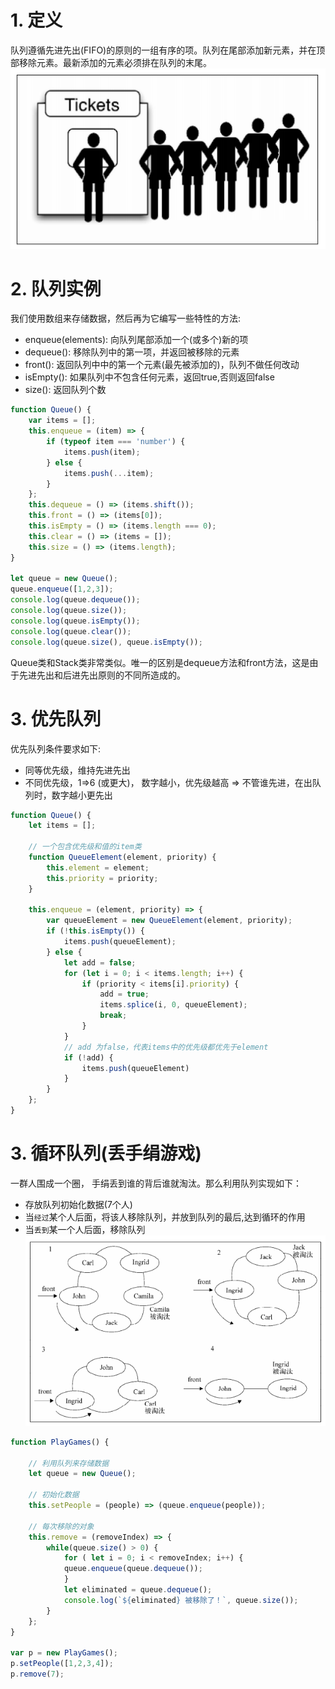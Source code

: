 # 1. 定义
队列遵循先进先出(FIFO)的原则的一组有序的项。队列在尾部添加新元素，并在顶部移除元素。最新添加的元素必须排在队列的末尾。<br>
![](./assets/2.png)<br>
# 2. 队列实例
我们使用数组来存储数据，然后再为它编写一些特性的方法:<br>
- enqueue(elements): 向队列尾部添加一个(或多个)新的项
- dequeue(): 移除队列中的第一项，并返回被移除的元素
- front(): 返回队列中中的第一个元素(最先被添加的)，队列不做任何改动
- isEmpty(): 如果队列中不包含任何元素，返回true,否则返回false
- size(): 返回队列个数<br>
```javascript
function Queue() {
    var items = [];
    this.enqueue = (item) => {
        if (typeof item === 'number') {
            items.push(item);
        } else {
            items.push(...item);
        }
    };
    this.dequeue = () => (items.shift());
    this.front = () => (items[0]);
    this.isEmpty = () => (items.length === 0);
    this.clear = () => (items = []);
    this.size = () => (items.length);
}

let queue = new Queue();
queue.enqueue([1,2,3]);
console.log(queue.dequeue());
console.log(queue.size());
console.log(queue.isEmpty());
console.log(queue.clear());
console.log(queue.size(), queue.isEmpty());
```
Queue类和Stack类非常类似。唯一的区别是dequeue方法和front方法，这是由于先进先出和后进先出原则的不同所造成的。

# 3. 优先队列
优先队列条件要求如下:<br>
- 同等优先级，维持先进先出
- 不同优先级，1=>6 (或更大)， 数字越小，优先级越高 => 不管谁先进，在出队列时，数字越小更先出
```javascript
function Queue() {
    let items = [];
    
    // 一个包含优先级和值的item类
    function QueueElement(element, priority) {
        this.element = element;
        this.priority = priority; 
    }

    this.enqueue = (element, priority) => {
        var queueElement = new QueueElement(element, priority);
        if (!this.isEmpty()) {
            items.push(queueElement);
        } else {
            let add = false;
            for (let i = 0; i < items.length; i++) {
                if (priority < items[i].priority) {
                    add = true;
                    items.splice(i, 0, queueElement);
                    break;
                }
            }
            // add 为false，代表items中的优先级都优先于element
            if (!add) {
                items.push(queueElement)
            }
        }
    };
}
```

# 3. 循环队列(丢手绢游戏)
一群人围成一个圈， 手绢丢到谁的背后谁就淘汰。那么利用队列实现如下：<br>
- 存放队列初始化数据(7个人)
- 当`经过`某个人后面，将该人移除队列，并放到队列的最后,达到循环的作用
- 当`丢到`某一个人后面，移除队列<br>
![](./assets/3.png)<br>
```javascript
function PlayGames() {

    // 利用队列来存储数据
    let queue = new Queue();

    // 初始化数据
    this.setPeople = (people) => (queue.enqueue(people));

    // 每次移除的对象
    this.remove = (removeIndex) => {
        while(queue.size() > 0) {
            for ( let i = 0; i < removeIndex; i++) {
            queue.enqueue(queue.dequeue());
            }
            let eliminated = queue.dequeue();
            console.log(`${eliminated} 被移除了！`, queue.size());
        }
    };
}

var p = new PlayGames();
p.setPeople([1,2,3,4]);
p.remove(7);
```